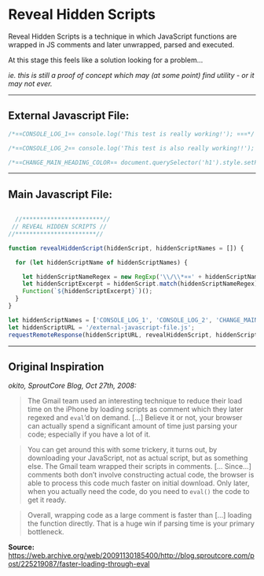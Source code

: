 # Reveal Hidden Scripts
Reveal Hidden Scripts is a technique in which JavaScript functions are wrapped in JS comments and later unwrapped, parsed and executed.

At this stage this feels like a solution looking for a problem...

*ie. this is still a proof of concept which may (at some point) find utility - or it may not ever.*

_______

## External Javascript File:

```js
/*¤¤CONSOLE_LOG_1¤¤ console.log('This test is really working!'); ¤¤¤*/

/*¤¤CONSOLE_LOG_2¤¤ console.log('This test is also really working!!'); ¤¤¤*/

/*¤¤CHANGE_MAIN_HEADING_COLOR¤¤ document.querySelector('h1').style.setProperty('color', 'pink'); ¤¤¤*/
```

_______

## Main Javascript File:

```js

  //***********************//
 // REVEAL HIDDEN SCRIPTS //
//***********************//

function revealHiddenScript(hiddenScript, hiddenScriptNames = []) {

  for (let hiddenScriptName of hiddenScriptNames) {

    let hiddenScriptNameRegex = new RegExp('\\/\\*¤¤' + hiddenScriptName + '¤¤\\s([^¤]+)¤¤¤\\*\\/');
    let hiddenScriptExcerpt = hiddenScript.match(hiddenScriptNameRegex)[1];
    Function(`${hiddenScriptExcerpt}`)();
  }
}

let hiddenScriptNames = ['CONSOLE_LOG_1', 'CONSOLE_LOG_2', 'CHANGE_MAIN_HEADING_COLOR'];
let hiddenScriptURL = '/external-javascript-file.js';
requestRemoteResponse(hiddenScriptURL, revealHiddenScript, hiddenScriptNames);

```



_____

## Original Inspiration

*okito, SproutCore Blog, Oct 27th, 2008:*

> The Gmail team used an interesting technique to reduce their load time on the iPhone by loading scripts as comment which they later regexed and `eval`’d on demand. [...] Believe it or not, your browser can actually spend a significant amount of time just parsing your code; especially if you have a lot of it.

> You can get around this with some trickery, it turns out, by downloading your JavaScript, not as actual script, but as something else.  The Gmail team wrapped their scripts in comments. [... Since...] comments both don’t involve constructing actual code, the browser is able to process this code much faster on initial download.  Only later, when you actually need the code, do you need to `eval()` the code to get it ready.

> Overall, wrapping code as a large comment is faster than [...] loading the function directly.  That is a huge win if parsing time is your primary bottleneck.

**Source:** https://web.archive.org/web/20091130185400/http://blog.sproutcore.com/post/225219087/faster-loading-through-eval
